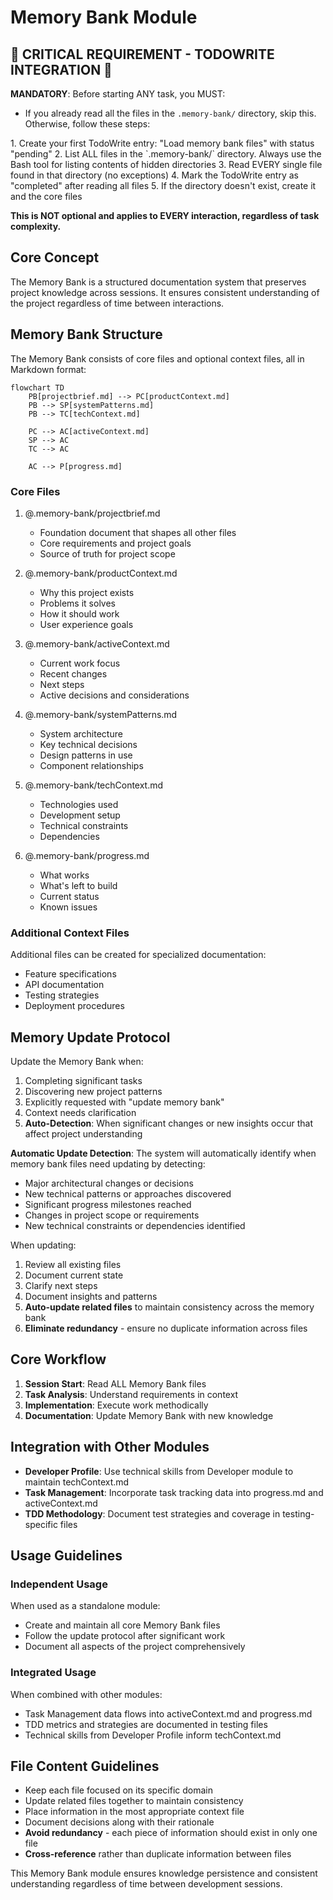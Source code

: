 # Memory Bank Module

## 🚨 CRITICAL REQUIREMENT - TODOWRITE INTEGRATION 🚨
**MANDATORY**: Before starting ANY task, you MUST:
- If you already read all the files in the `.memory-bank/` directory, skip this. Otherwise, follow these steps:
<load memory bank files>
1. Create your first TodoWrite entry: "Load memory bank files" with status "pending"
2. List ALL files in the `.memory-bank/` directory. Always use the Bash tool for listing contents of hidden directories
3. Read EVERY single file found in that directory (no exceptions)
4. Mark the TodoWrite entry as "completed" after reading all files
5. If the directory doesn't exist, create it and the core files
</load memory bank files>

**This is NOT optional and applies to EVERY interaction, regardless of task complexity.**

## Core Concept
The Memory Bank is a structured documentation system that preserves project knowledge across sessions. It ensures consistent understanding of the project regardless of time between interactions.

## Memory Bank Structure

The Memory Bank consists of core files and optional context files, all in Markdown format:

```
flowchart TD
    PB[projectbrief.md] --> PC[productContext.md]
    PB --> SP[systemPatterns.md]
    PB --> TC[techContext.md]

    PC --> AC[activeContext.md]
    SP --> AC
    TC --> AC

    AC --> P[progress.md]
```

### Core Files

1. @.memory-bank/projectbrief.md
   - Foundation document that shapes all other files
   - Core requirements and project goals
   - Source of truth for project scope

2. @.memory-bank/productContext.md
   - Why this project exists
   - Problems it solves
   - How it should work
   - User experience goals

3. @.memory-bank/activeContext.md
   - Current work focus
   - Recent changes
   - Next steps
   - Active decisions and considerations

4. @.memory-bank/systemPatterns.md
   - System architecture
   - Key technical decisions
   - Design patterns in use
   - Component relationships

5. @.memory-bank/techContext.md
   - Technologies used
   - Development setup
   - Technical constraints
   - Dependencies

6. @.memory-bank/progress.md
   - What works
   - What's left to build
   - Current status
   - Known issues

### Additional Context Files
Additional files can be created for specialized documentation:
- Feature specifications
- API documentation
- Testing strategies
- Deployment procedures

## Memory Update Protocol

Update the Memory Bank when:
1. Completing significant tasks
2. Discovering new project patterns
3. Explicitly requested with "update memory bank"
4. Context needs clarification
5. **Auto-Detection**: When significant changes or new insights occur that affect project understanding

**Automatic Update Detection**: The system will automatically identify when memory bank files need updating by detecting:
- Major architectural changes or decisions
- New technical patterns or approaches discovered
- Significant progress milestones reached
- Changes in project scope or requirements
- New technical constraints or dependencies identified

When updating:
1. Review all existing files
2. Document current state
3. Clarify next steps
4. Document insights and patterns
5. **Auto-update related files** to maintain consistency across the memory bank
6. **Eliminate redundancy** - ensure no duplicate information across files

## Core Workflow

1. **Session Start**: Read ALL Memory Bank files
2. **Task Analysis**: Understand requirements in context
3. **Implementation**: Execute work methodically
4. **Documentation**: Update Memory Bank with new knowledge

## Integration with Other Modules

- **Developer Profile**: Use technical skills from Developer module to maintain techContext.md
- **Task Management**: Incorporate task tracking data into progress.md and activeContext.md
- **TDD Methodology**: Document test strategies and coverage in testing-specific files

## Usage Guidelines

### Independent Usage
When used as a standalone module:
- Create and maintain all core Memory Bank files
- Follow the update protocol after significant work
- Document all aspects of the project comprehensively

### Integrated Usage
When combined with other modules:
- Task Management data flows into activeContext.md and progress.md
- TDD metrics and strategies are documented in testing files
- Technical skills from Developer Profile inform techContext.md

## File Content Guidelines
- Keep each file focused on its specific domain
- Update related files together to maintain consistency
- Place information in the most appropriate context file
- Document decisions along with their rationale
- **Avoid redundancy** - each piece of information should exist in only one file
- **Cross-reference** rather than duplicate information between files

This Memory Bank module ensures knowledge persistence and consistent understanding regardless of time between development sessions.